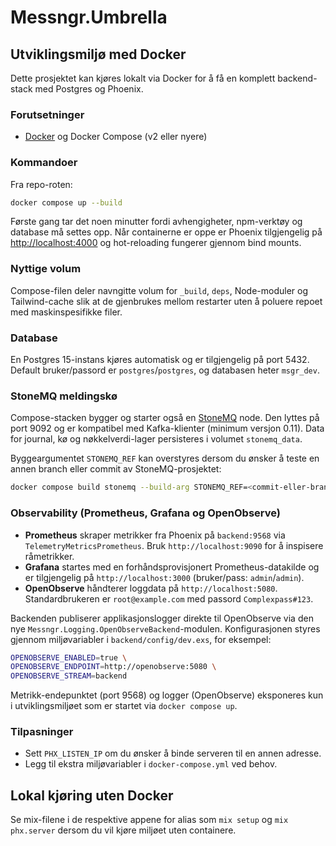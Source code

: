 # Messngr.Umbrella

## Utviklingsmiljø med Docker

Dette prosjektet kan kjøres lokalt via Docker for å få en komplett backend-stack
med Postgres og Phoenix.

### Forutsetninger

- [Docker](https://www.docker.com/) og Docker Compose (v2 eller nyere)

### Kommandoer

Fra repo-roten:

```bash
docker compose up --build
```

Første gang tar det noen minutter fordi avhengigheter, npm-verktøy og database
må settes opp. Når containerne er oppe er Phoenix tilgjengelig på
<http://localhost:4000> og hot-reloading fungerer gjennom bind mounts.

### Nyttige volum

Compose-filen deler navngitte volum for `_build`, `deps`, Node-moduler og
Tailwind-cache slik at de gjenbrukes mellom restarter uten å poluere repoet
med maskinspesifikke filer.

### Database

En Postgres 15-instans kjøres automatisk og er tilgjengelig på port 5432. Default
bruker/passord er `postgres`/`postgres`, og databasen heter `msgr_dev`.

### StoneMQ meldingskø

Compose-stacken bygger og starter også en [StoneMQ](https://github.com/jonefeewang/stonemq)
node. Den lyttes på port 9092 og er kompatibel med Kafka-klienter (minimum versjon
0.11). Data for journal, kø og nøkkelverdi-lager persisteres i volumet
`stonemq_data`.

Byggeargumentet `STONEMQ_REF` kan overstyres dersom du ønsker å teste en annen
branch eller commit av StoneMQ-prosjektet:

```bash
docker compose build stonemq --build-arg STONEMQ_REF=<commit-eller-branch>
```

### Observability (Prometheus, Grafana og OpenObserve)

- **Prometheus** skraper metrikker fra Phoenix på `backend:9568` via
  `TelemetryMetricsPrometheus`. Bruk `http://localhost:9090` for å inspisere
  råmetrikker.
- **Grafana** startes med en forhåndsprovisjonert Prometheus-datakilde og er
  tilgjengelig på `http://localhost:3000` (bruker/pass: `admin`/`admin`).
- **OpenObserve** håndterer loggdata på `http://localhost:5080`. Standardbrukeren
  er `root@example.com` med passord `Complexpass#123`.

Backenden publiserer applikasjonslogger direkte til OpenObserve via den nye
`Messngr.Logging.OpenObserveBackend`-modulen. Konfigurasjonen styres gjennom
miljøvariabler i `backend/config/dev.exs`, for eksempel:

```bash
OPENOBSERVE_ENABLED=true \
OPENOBSERVE_ENDPOINT=http://openobserve:5080 \
OPENOBSERVE_STREAM=backend
```

Metrikk-endepunktet (port 9568) og logger (OpenObserve) eksponeres kun i
utviklingsmiljøet som er startet via `docker compose up`.

### Tilpasninger

- Sett `PHX_LISTEN_IP` om du ønsker å binde serveren til en annen adresse.
- Legg til ekstra miljøvariabler i `docker-compose.yml` ved behov.

## Lokal kjøring uten Docker

Se mix-filene i de respektive appene for alias som `mix setup` og
`mix phx.server` dersom du vil kjøre miljøet uten containere.
